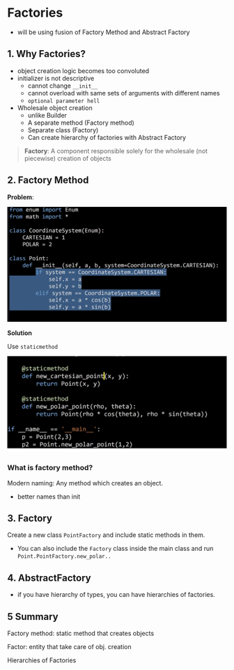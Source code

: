 # Factories

- will be using fusion of Factory Method and Abstract Factory

## 1. Why Factories?

- object creation logic becomes too convoluted
- initializer is not descriptive
  - cannot change `__init__`
  - cannot overload with same sets of arguments with different names
  - `optional parameter hell`
- Wholesale object creation
  - unlike Builder
  - A separate method (Factory method)
  - Separate class (Factory)
  - Can create hierarchy of factories with Abstract Factory

> **Factory**: A component responsible solely for the wholesale (not piecewise) creation of objects



## 2. Factory Method

**Problem**:

![image-20200524121322188](3_Factories/image-20200524121322188.png)

**Solution**

Use `staticmethod`

![image-20200524124200682](3_Factories/image-20200524124200682.png)

### What is factory method?

Modern naming: Any method which creates an object.

- better names than init

## 3. Factory

Create a new class `PointFactory` and include static methods in them.

- You can also include the `Factory` class inside the main class and run `Point.PointFactory.new_polar..`

## 4. AbstractFactory

- if you have hierarchy of types, you can have hierarchies of factories.



## 5 Summary

Factory method: static method that creates objects

Factor: entity that take care of obj. creation

Hierarchies of Factories

